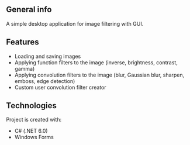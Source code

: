 ## General info
A simple desktop application for image filtering with GUI.

## Features
* Loading and saving images
* Applying function filters to the image (inverse, brightness, contrast, gamma)
* Applying convolution filters to the image (blur, Gaussian blur, sharpen, emboss, edge detection)
* Custom user convolution filter creator
	
## Technologies
Project is created with:
* C# (.NET 6.0)
* Windows Forms
